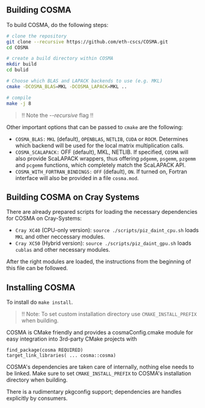 ## Building COSMA

To build COSMA, do the following steps:
```bash
# clone the repository
git clone --recursive https://github.com/eth-cscs/COSMA.git
cd COSMA

# create a build directory within COSMA
mkdir build
cd bulid

# Choose which BLAS and LAPACK backends to use (e.g. MKL)
cmake -DCOSMA_BLAS=MKL -DCOSMA_LAPACK=MKL ..

# compile
make -j 8
```
> !! Note the *--recursive* flag !! 

Other important options that can be passed to `cmake` are the following:
- `COSMA_BLAS:` `MKL` (default), `OPENBLAS`, `NETLIB`, `CUDA` or `ROCM`. Determines which backend will be used for the local matrix multiplication calls.
- `COSMA_SCALAPACK:` OFF (default), MKL, NETLIB. If specified, `COSMA` will also provide ScaLAPACK wrappers, thus offering `pdgemm`, `psgemm`, `pzgemm` and `pcgemm` functions, which completely match the ScaLAPACK API.
- `COSMA_WITH_FORTRAN_BINDINGS:` `OFF` (default), `ON`. If turned on, Fortran interface will also be provided in a file `cosma.mod`.

## Building COSMA on Cray Systems

There are already prepared scripts for loading the necessary dependencies for COSMA on Cray-Systems:
- `Cray XC40` (CPU-only version): `source ./scripts/piz_daint_cpu.sh` loads `MKL` and other neccessary modules.
- `Cray XC50` (Hybrid version): `source ./scripts/piz_daint_gpu.sh` loads `cublas` and other necessary modules.

After the right modules are loaded, the instructions from the beginning of this file can be followed.

## Installing COSMA

To install do `make install`. 

> !! Note: To set custom installation directory use `CMAKE_INSTALL_PREFIX` when building. 

COSMA is CMake friendly and provides a cosmaConfig.cmake module for easy
integration into 3rd-party CMake projects with

```
find_package(cosma REQUIRED)
target_link_libraries( ... cosma::cosma)
```

COSMA's dependencies are taken care of internally, nothing else needs to be
linked. Make sure to set `CMAKE_INSTALL_PREFIX` to COSMA's installation directory
when building.

There is a rudimentary pkgconfig support; dependencies are handles explicitly by
consumers.

